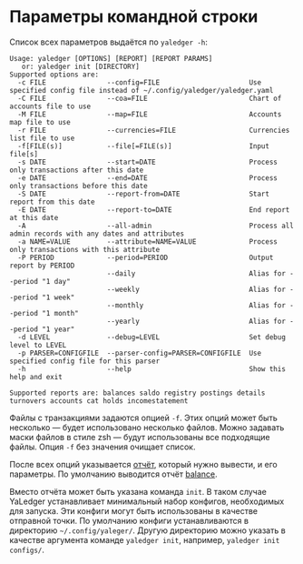 # Параметры командной строки

Список всех параметров выдаётся по `yaledger -h`:

    Usage: yaledger [OPTIONS] [REPORT] [REPORT PARAMS]
       or: yaledger init [DIRECTORY]
    Supported options are:
      -c FILE               --config=FILE                      Use specified config file instead of ~/.config/yaledger/yaledger.yaml
      -C FILE               --coa=FILE                         Chart of accounts file to use
      -M FILE               --map=FILE                         Accounts map file to use
      -r FILE               --currencies=FILE                  Currencies list file to use
      -f[FILE(s)]           --file[=FILE(s)]                   Input file[s]
      -s DATE               --start=DATE                       Process only transactions after this date
      -e DATE               --end=DATE                         Process only transactions before this date
      -S DATE               --report-from=DATE                 Start report from this date
      -E DATE               --report-to=DATE                   End report at this date
      -A                    --all-admin                        Process all admin records with any dates and attributes
      -a NAME=VALUE         --attribute=NAME=VALUE             Process only transactions with this attribute
      -P PERIOD             --period=PERIOD                    Output report by PERIOD
                            --daily                            Alias for --period "1 day"
                            --weekly                           Alias for --period "1 week"
                            --monthly                          Alias for --period "1 month"
                            --yearly                           Alias for --period "1 year"
      -d LEVEL              --debug=LEVEL                      Set debug level to LEVEL
      -p PARSER=CONFIGFILE  --parser-config=PARSER=CONFIGFILE  Use specified config file for this parser
      -h                    --help                             Show this help and exit

    Supported reports are: balances saldo registry postings details turnovers accounts cat holds incomestatement

Файлы с транзакциями задаются опцией ``-f``. Этих опций может быть
несколько — будет использовано несколько файлов. Можно задавать маски
файлов в стиле zsh — будут использованы все подходящие файлы. Опция ``-f``
без значения очищает список.

После всех опций указывается [отчёт][Reports], который нужно вывести, и
его параметры. По умолчанию выводится отчёт [balance][Balance].

Вместо отчёта может быть указана команда ``init``. В таком случае YaLedger устанавливает минимальный набор конфигов, необходимых для запуска. Эти конфиги могут быть использованы в качестве отправной точки. По умолчанию конфиги устанавливаются в директорию ``~/.config/yaleger/``. Другую директорию можно указать в качестве аргумента команде ``yaledger init``, например, ``yaledger init configs/``.

[Balance]: Balance.md
[Reports]: Reports.md
